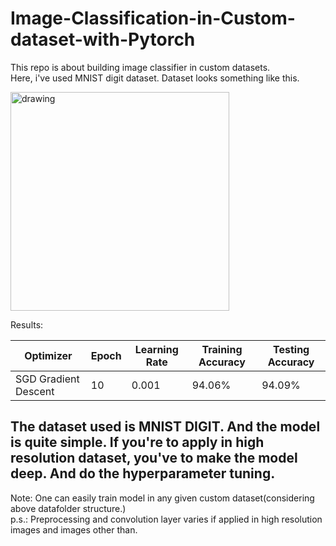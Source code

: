 # Image-Classification-in-Custom-dataset-with-Pytorch
This repo is about building image classifier in custom datasets.  
Here, i've used MNIST digit dataset. 
Dataset looks something like this.  
<!-- ![image](https://user-images.githubusercontent.com/40908371/175806103-01d7d07e-54aa-4e44-9adf-5cf9233e00de.png) -->
<img src="https://user-images.githubusercontent.com/40908371/175806103-01d7d07e-54aa-4e44-9adf-5cf9233e00de.png" alt="drawing" width="350"/>


Results:  

|  Optimizer | Epoch | Learning Rate| Training Accuracy | Testing Accuracy |
| --- | --- | --- | --- | --- |
|     SGD Gradient Descent          |  10  | 0.001 | 94.06% | 94.09%  

The dataset used is MNIST DIGIT. And the model is quite simple. 
If you're to apply in high resolution dataset, you've to make the model deep. 
And do the hyperparameter tuning.  
---------------------------------------------------------------------------------  

Note: One can easily train model in any given custom dataset(considering above datafolder structure.)  
p.s.: Preprocessing and convolution layer varies if applied in high resolution images and images other than.
